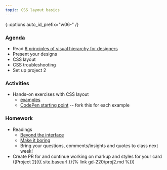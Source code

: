 ```yaml
---
topic: CSS layout basics
---
```


{::options auto_id_prefix="w06-" /}
<!-- {: .aside-wrapper}
<span class="highlighter">
[W06 Slides](files/w06.min.pdf){:target="_blank"} (PDF, 266 KB)
</span> -->

### Agenda

- Read [6 principles of visual hierarchy for designers](https://99designs.com/blog/tips/6-principles-of-visual-hierarchy/)
- Present your designs
- CSS layout
- CSS troubleshooting
- Set up project 2

### Activities

- Hands-on exercises with CSS layout
  - [examples](https://docs.google.com/document/d/1gFEhZNHtUROm58Y1vJr4uHFQ0M6_zAHvYd1XUABl2Rw/edit?usp=sharing)
  - [CodePen starting point](https://codepen.io/angeliquejw/pen/a75364461e08496b5a1750f5fb77de89?editors=1100) -- fork this for each example

### Homework

- Readings
  - [Beyond the interface](https://voices.basedesign.com/beyond-the-interface-6ab9dd725c5d)
  - [Make it boring](https://jeremy.codes/blog/make-it-boring/)
  - Bring your questions, comments/insights and quotes to class next week!
- Create PR for and continue working on markup and styles for your card ([Project 2]({{ site.baseurl }}{% link gd-220/proj2.md %}))
